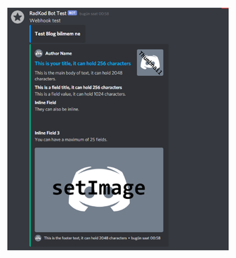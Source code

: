 ![alt text](https://github.com/apo-bozdag/discord-webhooks-test/blob/master/Screenshot_1.png?raw=true)
